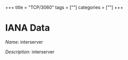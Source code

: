 +++
title = "TCP/3060"
tags = [""]
categories = [""]
+++

# IANA Data

_Name:_ interserver

_Description:_ interserver

